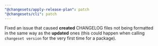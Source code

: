 ```yaml
---
"@changesets/apply-release-plan": patch
"@changesets/cli": patch
---
```


Fixed an issue that caused **created** CHANGELOG files not being formatted in the same way as the **updated** ones (this could happen when calling `changeset version` for the very first time for a package).
